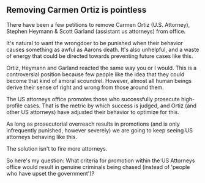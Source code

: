 Removing Carmen Ortiz is pointless
----------------------------------

There have been a few petitions to remove Carmen Ortiz (U.S. Attorney), Stephen Heymann & Scott Garland (assistant us attorneys) from office.

It's natural to want the wrongdoer to be punished when their behavior causes something as awful as Aarons death.
It's also unhelpful, and a waste of energy that could be directed towards preventing future cases like this.

Ortiz, Heymann and Garland reacted the same way you or I would.
This is a controversial position because few people like the idea that they could become that kind of amoral scoundrel.
However, almost all human beings derive their sense of right and wrong from those around them.

The US attorneys office promotes those who successfully prosecute high-profile cases. 
That is the metric by which success is judged, and Ortiz (and other US attorneys) have adjusted their behavior to optimize for this.

As long as prosecutorial overreach results in promotions (and is only infrequently punished, however severely) we are going to keep seeing US attorneys behaving like this.

The solution isn't to fire more attorneys. 

So here's my question: 
What criteria for promotion within the US Attorneys office would result in genuine criminals being chased (instead of 'people who have upset the government')?
